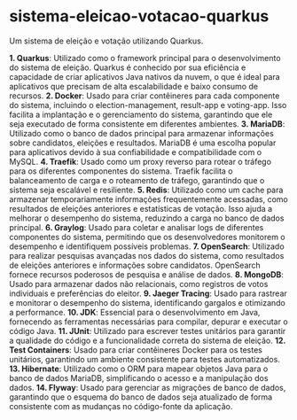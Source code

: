 # sistema-eleicao-votacao-quarkus
Um sistema de eleição e votação utilizando Quarkus.

**1. Quarkus**: Utilizado como o framework principal para o desenvolvimento do sistema de eleição. Quarkus é conhecido por sua eficiência e capacidade de criar aplicativos Java nativos da nuvem, o que é ideal para aplicativos que precisam de alta escalabilidade e baixo consumo de recursos.
**2. Docker**: Usado para criar contêineres para cada componente do sistema, incluindo o election-management, result-app e voting-app. Isso facilita a implantação e o gerenciamento do sistema, garantindo que ele seja executado de forma consistente em diferentes ambientes.
**3. MariaDB**: Utilizado como o banco de dados principal para armazenar informações sobre candidatos, eleições e resultados. MariaDB é uma escolha popular para aplicativos devido à sua confiabilidade e compatibilidade com o MySQL.
**4. Traefik**: Usado como um proxy reverso para rotear o tráfego para os diferentes componentes do sistema. Traefik facilita o balanceamento de carga e o roteamento de tráfego, garantindo que o sistema seja escalável e resiliente.
**5. Redis**: Utilizado como um cache para armazenar temporariamente informações frequentemente acessadas, como resultados de eleições anteriores e estatísticas de votação. Isso ajuda a melhorar o desempenho do sistema, reduzindo a carga no banco de dados principal.
**6. Graylog**: Usado para coletar e analisar logs de diferentes componentes do sistema, permitindo que os desenvolvedores monitorem o desempenho e identifiquem possíveis problemas.
**7. OpenSearch**: Utilizado para realizar pesquisas avançadas nos dados do sistema, como resultados de eleições anteriores e informações sobre candidatos. OpenSearch fornece recursos poderosos de pesquisa e análise de dados.
**8. MongoDB**: Usado para armazenar dados não relacionais, como registros de votos individuais e preferências do eleitor.
**9. Jaeger Tracing**: Usado para rastrear e monitorar o desempenho do sistema, identificando gargalos e otimizando a performance.
**10. JDK**: Essencial para o desenvolvimento em Java, fornecendo as ferramentas necessárias para compilar, depurar e executar o código Java.
**11. JUnit**: Utilizado para escrever testes unitários para garantir a qualidade do código e a funcionalidade correta do sistema de eleição.
**12. Test Containers**: Usado para criar contêineres Docker para os testes unitários, garantindo um ambiente consistente para testes automatizados.
**13. Hibernate**: Utilizado como o ORM para mapear objetos Java para o banco de dados MariaDB, simplificando o acesso e a manipulação dos dados.
**14. Flyway**: Usado para gerenciar as migrações de banco de dados, garantindo que o esquema do banco de dados seja atualizado de forma consistente com as mudanças no código-fonte da aplicação.
